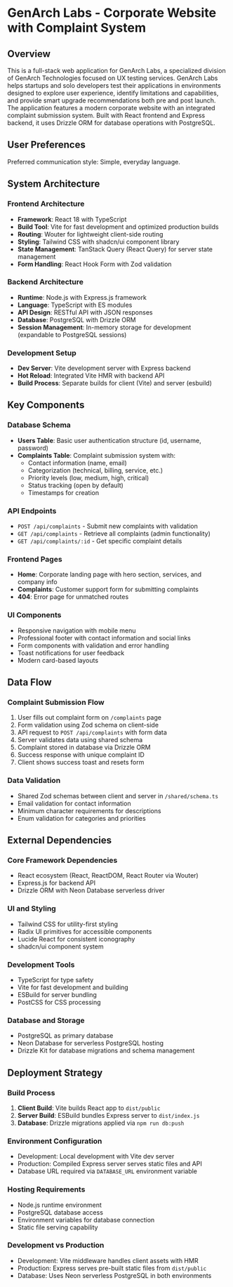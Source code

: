 # GenArch Labs - Corporate Website with Complaint System

## Overview

This is a full-stack web application for GenArch Labs, a specialized division of GenArch Technologies focused on UX testing services. GenArch Labs helps startups and solo developers test their applications in environments designed to explore user experience, identify limitations and capabilities, and provide smart upgrade recommendations both pre and post launch. The application features a modern corporate website with an integrated complaint submission system. Built with React frontend and Express backend, it uses Drizzle ORM for database operations with PostgreSQL.

## User Preferences

Preferred communication style: Simple, everyday language.

## System Architecture

### Frontend Architecture
- **Framework**: React 18 with TypeScript
- **Build Tool**: Vite for fast development and optimized production builds
- **Routing**: Wouter for lightweight client-side routing
- **Styling**: Tailwind CSS with shadcn/ui component library
- **State Management**: TanStack Query (React Query) for server state management
- **Form Handling**: React Hook Form with Zod validation

### Backend Architecture
- **Runtime**: Node.js with Express.js framework
- **Language**: TypeScript with ES modules
- **API Design**: RESTful API with JSON responses
- **Database**: PostgreSQL with Drizzle ORM
- **Session Management**: In-memory storage for development (expandable to PostgreSQL sessions)

### Development Setup
- **Dev Server**: Vite development server with Express backend
- **Hot Reload**: Integrated Vite HMR with backend API
- **Build Process**: Separate builds for client (Vite) and server (esbuild)

## Key Components

### Database Schema
- **Users Table**: Basic user authentication structure (id, username, password)
- **Complaints Table**: Complaint submission system with:
  - Contact information (name, email)
  - Categorization (technical, billing, service, etc.)
  - Priority levels (low, medium, high, critical)
  - Status tracking (open by default)
  - Timestamps for creation

### API Endpoints
- `POST /api/complaints` - Submit new complaints with validation
- `GET /api/complaints` - Retrieve all complaints (admin functionality)
- `GET /api/complaints/:id` - Get specific complaint details

### Frontend Pages
- **Home**: Corporate landing page with hero section, services, and company info
- **Complaints**: Customer support form for submitting complaints
- **404**: Error page for unmatched routes

### UI Components
- Responsive navigation with mobile menu
- Professional footer with contact information and social links
- Form components with validation and error handling
- Toast notifications for user feedback
- Modern card-based layouts

## Data Flow

### Complaint Submission Flow
1. User fills out complaint form on `/complaints` page
2. Form validation using Zod schema on client-side
3. API request to `POST /api/complaints` with form data
4. Server validates data using shared schema
5. Complaint stored in database via Drizzle ORM
6. Success response with unique complaint ID
7. Client shows success toast and resets form

### Data Validation
- Shared Zod schemas between client and server in `/shared/schema.ts`
- Email validation for contact information
- Minimum character requirements for descriptions
- Enum validation for categories and priorities

## External Dependencies

### Core Framework Dependencies
- React ecosystem (React, ReactDOM, React Router via Wouter)
- Express.js for backend API
- Drizzle ORM with Neon Database serverless driver

### UI and Styling
- Tailwind CSS for utility-first styling
- Radix UI primitives for accessible components
- Lucide React for consistent iconography
- shadcn/ui component system

### Development Tools
- TypeScript for type safety
- Vite for fast development and building
- ESBuild for server bundling
- PostCSS for CSS processing

### Database and Storage
- PostgreSQL as primary database
- Neon Database for serverless PostgreSQL hosting
- Drizzle Kit for database migrations and schema management

## Deployment Strategy

### Build Process
1. **Client Build**: Vite builds React app to `dist/public`
2. **Server Build**: ESBuild bundles Express server to `dist/index.js`
3. **Database**: Drizzle migrations applied via `npm run db:push`

### Environment Configuration
- Development: Local development with Vite dev server
- Production: Compiled Express server serves static files and API
- Database URL required via `DATABASE_URL` environment variable

### Hosting Requirements
- Node.js runtime environment
- PostgreSQL database access
- Environment variables for database connection
- Static file serving capability

### Development vs Production
- Development: Vite middleware handles client assets with HMR
- Production: Express serves pre-built static files from `dist/public`
- Database: Uses Neon serverless PostgreSQL in both environments